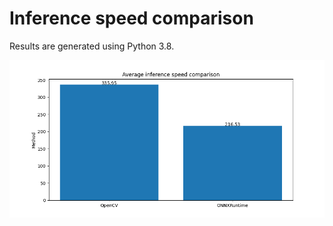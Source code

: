 # Inference speed comparison

Results are generated using Python 3.8.

![Inference speed comparison](avg_inference_speed_comparison.png)